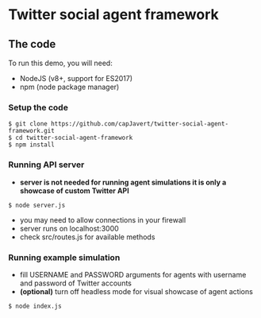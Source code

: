 # Twitter social agent framework

## The code

To run this demo, you will need:

- NodeJS (v8+, support for ES2017)
- npm (node package manager)

### Setup the code
```
$ git clone https://github.com/capJavert/twitter-social-agent-framework.git
$ cd twitter-social-agent-framework
$ npm install
```

### Running API server
- **server is not needed for running agent simulations it is only a showcase of custom Twitter API**
```
$ node server.js
```
- you may need to allow connections in your firewall
- server runs on localhost:3000
- check src/routes.js for available methods

### Running example simulation
- fill USERNAME and PASSWORD arguments for agents with username and password of Twitter accounts
- **(optional)** turn off headless mode for visual showcase of agent actions
```
$ node index.js
```
